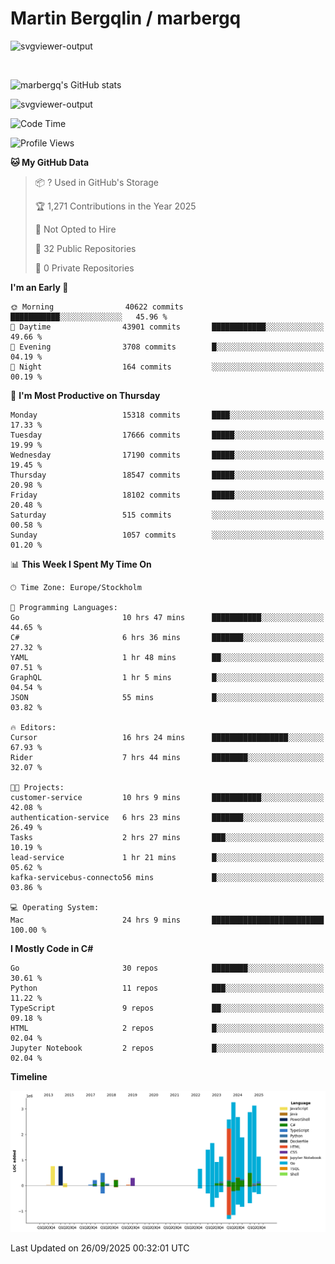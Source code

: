 # Martin Bergqlin / marbergq

![svgviewer-output](https://user-images.githubusercontent.com/2405410/206014777-22d41ecb-c24f-421d-b7d9-bba2cb5bb0de.svg)

<br>

<!--- [![Martin's Week](https://github-readme-stats.vercel.app/api/wakatime?username=marbergq&theme=dark)](https://github.com/anuraghazra/github-readme-stats) -->

![marbergq's GitHub stats](https://github-readme-stats.vercel.app/api?username=marbergq&count_private=true&show_icons=true)

![svgviewer-output](https://wakatime.com/badge/user/3f0a2069-6683-4e19-9a4a-7d21ea815067.svg)

<!--START_SECTION:waka-->
![Code Time](http://img.shields.io/badge/Code%20Time-5%2C410%20hrs%204%20mins-blue)

![Profile Views](http://img.shields.io/badge/Profile%20Views-3-blue)

**🐱 My GitHub Data** 

> 📦 ? Used in GitHub's Storage 
 > 
> 🏆 1,271 Contributions in the Year 2025
 > 
> 🚫 Not Opted to Hire
 > 
> 📜 32 Public Repositories 
 > 
> 🔑 0 Private Repositories 
 > 
**I'm an Early 🐤** 

```text
🌞 Morning                40622 commits       ███████████░░░░░░░░░░░░░░   45.96 % 
🌆 Daytime                43901 commits       ████████████░░░░░░░░░░░░░   49.66 % 
🌃 Evening                3708 commits        █░░░░░░░░░░░░░░░░░░░░░░░░   04.19 % 
🌙 Night                  164 commits         ░░░░░░░░░░░░░░░░░░░░░░░░░   00.19 % 
```
📅 **I'm Most Productive on Thursday** 

```text
Monday                   15318 commits       ████░░░░░░░░░░░░░░░░░░░░░   17.33 % 
Tuesday                  17666 commits       █████░░░░░░░░░░░░░░░░░░░░   19.99 % 
Wednesday                17190 commits       █████░░░░░░░░░░░░░░░░░░░░   19.45 % 
Thursday                 18547 commits       █████░░░░░░░░░░░░░░░░░░░░   20.98 % 
Friday                   18102 commits       █████░░░░░░░░░░░░░░░░░░░░   20.48 % 
Saturday                 515 commits         ░░░░░░░░░░░░░░░░░░░░░░░░░   00.58 % 
Sunday                   1057 commits        ░░░░░░░░░░░░░░░░░░░░░░░░░   01.20 % 
```


📊 **This Week I Spent My Time On** 

```text
🕑︎ Time Zone: Europe/Stockholm

💬 Programming Languages: 
Go                       10 hrs 47 mins      ███████████░░░░░░░░░░░░░░   44.65 % 
C#                       6 hrs 36 mins       ███████░░░░░░░░░░░░░░░░░░   27.32 % 
YAML                     1 hr 48 mins        ██░░░░░░░░░░░░░░░░░░░░░░░   07.51 % 
GraphQL                  1 hr 5 mins         █░░░░░░░░░░░░░░░░░░░░░░░░   04.54 % 
JSON                     55 mins             █░░░░░░░░░░░░░░░░░░░░░░░░   03.82 % 

🔥 Editors: 
Cursor                   16 hrs 24 mins      █████████████████░░░░░░░░   67.93 % 
Rider                    7 hrs 44 mins       ████████░░░░░░░░░░░░░░░░░   32.07 % 

🐱‍💻 Projects: 
customer-service         10 hrs 9 mins       ███████████░░░░░░░░░░░░░░   42.08 % 
authentication-service   6 hrs 23 mins       ███████░░░░░░░░░░░░░░░░░░   26.49 % 
Tasks                    2 hrs 27 mins       ███░░░░░░░░░░░░░░░░░░░░░░   10.19 % 
lead-service             1 hr 21 mins        █░░░░░░░░░░░░░░░░░░░░░░░░   05.62 % 
kafka-servicebus-connecto56 mins             █░░░░░░░░░░░░░░░░░░░░░░░░   03.86 % 

💻 Operating System: 
Mac                      24 hrs 9 mins       █████████████████████████   100.00 % 
```

**I Mostly Code in C#** 

```text
Go                       30 repos            ████████░░░░░░░░░░░░░░░░░   30.61 % 
Python                   11 repos            ███░░░░░░░░░░░░░░░░░░░░░░   11.22 % 
TypeScript               9 repos             ██░░░░░░░░░░░░░░░░░░░░░░░   09.18 % 
HTML                     2 repos             █░░░░░░░░░░░░░░░░░░░░░░░░   02.04 % 
Jupyter Notebook         2 repos             █░░░░░░░░░░░░░░░░░░░░░░░░   02.04 % 
```



**Timeline**

![Lines of Code chart](https://raw.githubusercontent.com/marbergq/marbergq/main/assets/bar_graph.png)


 Last Updated on 26/09/2025 00:32:01 UTC
<!--END_SECTION:waka-->
